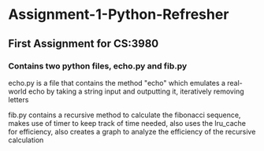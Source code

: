 # Assignment-1-Python-Refresher
## First Assignment for CS:3980
### Contains two python files, echo.py and fib.py
echo.py is a file that contains the method "echo" which emulates a real-world echo by taking a string input and outputting it, iteratively removing letters

fib.py contains a recursive method to calculate the fibonacci sequence, makes use of timer to keep track of time needed, also uses the lru_cache for efficiency, also creates a graph to analyze the efficiency of the recursive calculation
